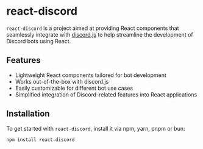 # react-discord
`react-discord` is a project aimed at providing React components that seamlessly integrate with [discord.js](https://discord.js.org/) to help streamline the development of Discord bots using React.

## Features
- Lightweight React components tailored for bot development
- Works out-of-the-box with discord.js
- Easily customizable for different bot use cases
- Simplified integration of Discord-related features into React applications

## Installation
To get started with `react-discord`, install it via npm, yarn, pnpm or bun:

```bash
npm install react-discord
